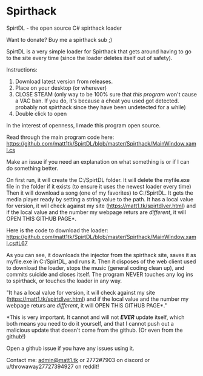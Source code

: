 # Spirthack
SpirtDL - the open source C# spirthack loader

 Want to donate? Buy me a spirthack sub ;)

SpirtDL is a very simple loader for Spirthack that gets around having to go to the site every time (since the loader deletes itself out of safety). 

Instructions: 
1. Download latest version from releases.
2. Place on your desktop (or wherever)
3. CLOSE STEAM (only way to be 100% sure that *this program* won't cause a VAC ban. If you do, it's because a cheat you used got detected. probably not spirthack since they have been undetected for a while)
4. Double click to open

In the interest of openness, I made this program open source. 

Read through the main program code here: https://github.com/matt1tk/SpirtDL/blob/master/Spirthack/MainWindow.xaml.cs

Make an issue if you need an explanation on what something is or if I can do something better. 


On first run, it will create the C:/SpirtDL folder. It will delete the myfile.exe file in the folder if it exists (to ensure it uses the newest loader every time) Then it will download a song (one of my favorites) to C:/SpirtDL. It gets the media player ready by setting a string value to the path. It has a local value for version, it will check against my site (https://matt1.tk/spirtdlver.html) and if the local value and the number my webpage returs are *different*, it will OPEN THIS GITHUB PAGE*.

Here is the code to download the loader: https://github.com/matt1tk/SpirtDL/blob/master/Spirthack/MainWindow.xaml.cs#L67

As you can see, it downloads the injector from the spirthack site, saves it as myfile.exe in C:/SpirtDL, and runs it. Then it disposes of the web client used to download the loader, stops the music (general coding clean up), and commits suicide and closes itself. The program NEVER touches any log ins to spirthack, or touches the loader in any way.


"It has a local value for version, it will check against my site (https://matt1.tk/spirtdlver.html) and if the local value and the number my webpage returs are *different*, it will OPEN THIS GITHUB PAGE*."

*This is very important. It cannot and will not ***EVER*** update itself, which both means you need to do it yourself, and that I cannot push out a malicious update that doesn't come from the github. (Or even from the github!)

Open a github issue if you have any issues using it. 



Contact me: admin@matt1.tk or 2772#7903 on discord or u/throwaway27727394927 on reddit!
